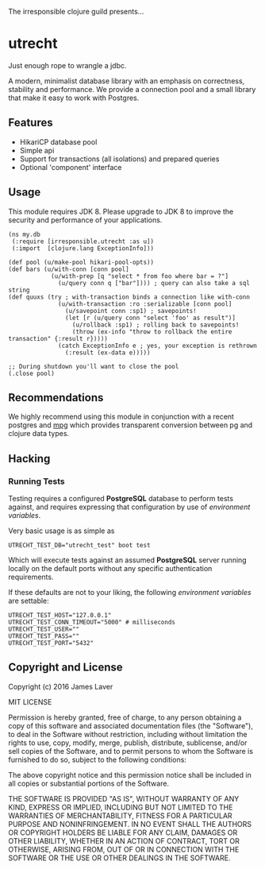 The irresponsible clojure guild presents...

# utrecht

Just enough rope to wrangle a jdbc.

A modern, minimalist database library with an emphasis on correctness,
stability and performance. We provide a connection pool and a small
library that make it easy to work with Postgres.

## Features

* HikariCP database pool
* Simple api
* Support for transactions (all isolations) and prepared queries
* Optional 'component' interface

## Usage

This module requires JDK 8. Please upgrade to JDK 8 to improve
the security and performance of your applications.

```
(ns my.db
 (:require [irresponsible.utrecht :as u])
 (:import  [clojure.lang ExceptionInfo]))

(def pool (u/make-pool hikari-pool-opts))
(def bars (u/with-conn [conn pool]
            (u/with-prep [q "select * from foo where bar = ?"]
              (u/query conn q ["bar"]))) ; query can also take a sql string
(def quuxs (try ; with-transaction binds a connection like with-conn
              (u/with-transaction :ro :serializable [conn pool]
                (u/savepoint conn :sp1) ; savepoints!
                (let [r (u/query conn "select 'foo' as result")]
                  (u/rollback :sp1) ; rolling back to savepoints!
                  (throw (ex-info "throw to rollback the entire transaction" {:result r}))))
              (catch ExceptionInfo e ; yes, your exception is rethrown
                (:result (ex-data e)))))

;; During shutdown you'll want to close the pool
(.close pool)
```

## Recommendations

We highly recommend using this module in conjunction with a recent
postgres and [mpg](https://github.com/ShaneKilkelly/mpg) which
provides transparent conversion between pg and clojure data types.

## Hacking

### Running Tests

Testing requires a configured **PostgreSQL** database to perform tests against,
and requires expressing that configuration by use of *environment variables*.

Very basic usage is as simple as

```shell
UTRECHT_TEST_DB="utrecht_test" boot test
```

Which will execute tests against an assumed **PostgreSQL** server running locally on the default ports
without any specific authentication requirements.

If these defaults are not to your liking, the following *environment variables* are settable:

```shell
UTRECHT_TEST_HOST="127.0.0.1"
UTRECHT_TEST_CONN_TIMEOUT="5000" # milliseconds
UTRECHT_TEST_USER=""
UTRECHT_TEST_PASS=""
UTRECHT_TEST_PORT="5432"
```

## Copyright and License

Copyright (c) 2016 James Laver

MIT LICENSE

Permission is hereby granted, free of charge, to any person obtaining a copy of this software and associated documentation files (the "Software"), to deal in the Software without restriction, including without limitation the rights to use, copy, modify, merge, publish, distribute, sublicense, and/or sell copies of the Software, and to permit persons to whom the Software is furnished to do so, subject to the following conditions:

The above copyright notice and this permission notice shall be included in all copies or substantial portions of the Software.

THE SOFTWARE IS PROVIDED "AS IS", WITHOUT WARRANTY OF ANY KIND, EXPRESS OR IMPLIED, INCLUDING BUT NOT LIMITED TO THE WARRANTIES OF MERCHANTABILITY, FITNESS FOR A PARTICULAR PURPOSE AND NONINFRINGEMENT. IN NO EVENT SHALL THE AUTHORS OR COPYRIGHT HOLDERS BE LIABLE FOR ANY CLAIM, DAMAGES OR OTHER LIABILITY, WHETHER IN AN ACTION OF CONTRACT, TORT OR OTHERWISE, ARISING FROM, OUT OF OR IN CONNECTION WITH THE SOFTWARE OR THE USE OR OTHER DEALINGS IN THE SOFTWARE.
